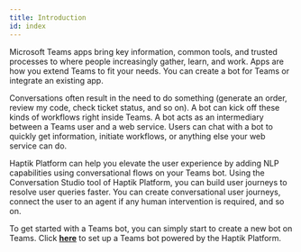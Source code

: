 ```yaml
---
title: Introduction
id: index
---
```


Microsoft Teams apps bring key information, common tools, and trusted processes to where people increasingly gather, learn, and work. Apps are how you extend Teams to fit your needs. You can create a bot for Teams or integrate an existing app.

Conversations often result in the need to do something (generate an order, review my code, check ticket status, and so on). A bot can kick off these kinds of workflows right inside Teams. A bot acts as an intermediary between a Teams user and a web service. Users can chat with a bot to quickly get information, initiate workflows, or anything else your web service can do.

Haptik Platform can help you elevate the user experience by adding NLP capabilities using conversational flows on your Teams bot. Using the Conversation Studio tool of Haptik Platform, you can build user journeys to resolve user queries faster. You can create conversational user journeys, connect the user to an agent if any human intervention is required, and so on.

To get started with a Teams bot, you can simply start to create a new bot on Teams. Click [**here**](https://docs.haptik.ai/teams/setup-teams) to set up a Teams bot powered by the Haptik Platform.
